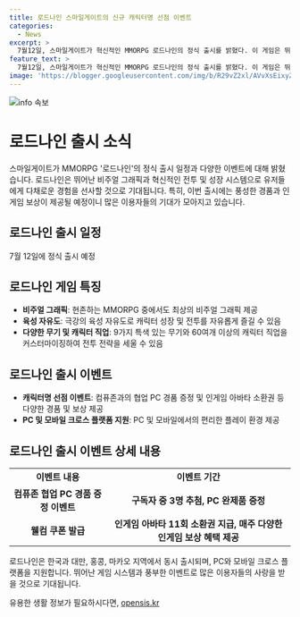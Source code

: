 ```yaml
---
title: 로드나인 스마일게이트의 신규 캐릭터명 선점 이벤트
categories:
  - News
excerpt: >
  7월12일, 스마일게이트가 혁신적인 MMORPG 로드나인의 정식 출시를 밝혔다. 이 게임은 뛰어난 비주얼 그래픽과 극강의 육성 자유도를 제공하며, 9가지 특색 있는 무기와 60여개 이상의 캐릭터 직업을 조합해 나만의 전투 전략을 세울 수 있다. 또한, 캐릭터명 선점 이벤트와 PC, 모바일 크로스 플랫폼 지원을 통해 풍성한 경품과 인게임 보상을 제공한다. 
feature_text: >
  7월12일, 스마일게이트가 혁신적인 MMORPG 로드나인의 정식 출시를 밝혔다. 이 게임은 뛰어난 비주얼 그래픽과 극강의 육성 자유도를 제공하며, 9가지 특색 있는 무기와 60여개 이상의 캐릭터 직업을 조합해 나만의 전투 전략을 세울 수 있다. 또한, 캐릭터명 선점 이벤트와 PC, 모바일 크로스 플랫폼 지원을 통해 풍성한 경품과 인게임 보상을 제공한다. 
image: 'https://blogger.googleusercontent.com/img/b/R29vZ2xl/AVvXsEixyZcFfHzMRdzZMjFBmAUKJYCLCGyLL1o632UiGVXcaFdKo_bkvkuCioo0uUKlGfBVcT3P84aROyZIXSBEx3Aw5nCQ3pTgDom1WDC4m8eifvWiAmWEEVb4x6G_l8C0QH225ldMjyaFvpxGEBGNO37VmDTDMHGhJPq73UglMfDca1-0aw/s1600/blogspot.png'
---
```


<p><img src="https://blogger.googleusercontent.com/img/b/R29vZ2xl/AVvXsEixyZcFfHzMRdzZMjFBmAUKJYCLCGyLL1o632UiGVXcaFdKo_bkvkuCioo0uUKlGfBVcT3P84aROyZIXSBEx3Aw5nCQ3pTgDom1WDC4m8eifvWiAmWEEVb4x6G_l8C0QH225ldMjyaFvpxGEBGNO37VmDTDMHGhJPq73UglMfDca1-0aw/s1600/blogspot.png" alt="info 속보" /></p>

<h1>로드나인 출시 소식</h1>

<p data-ke-size="size16">스마일게이트가 MMORPG '로드나인'의 정식 출시 일정과 다양한 이벤트에 대해 밝혔습니다. 로드나인은 뛰어난 비주얼 그래픽과 혁신적인 전투 및 성장 시스템으로 유저들에게 다채로운 경험을 선사할 것으로 기대됩니다. 특히, 이번 출시에는 풍성한 경품과 인게임 보상이 제공될 예정이니 많은 이용자들의 기대가 모아지고 있습니다.</p>

<h2 data-ke-size="size26">로드나인 출시 일정</h2>

<p data-ke-size="size16">7월 12일에 정식 출시 예정</p>

<h2 data-ke-size="size26">로드나인 게임 특징</h2>

<ul>
    <li><b>비주얼 그래픽</b>: 현존하는 MMORPG 중에서도 최상의 비주얼 그래픽 제공</li>
    <li><b>육성 자유도</b>: 극강의 육성 자유도로 캐릭터 성장 및 전투를 자유롭게 즐길 수 있음</li>
    <li><b>다양한 무기 및 캐릭터 직업</b>: 9가지 특색 있는 무기와 60여개 이상의 캐릭터 직업을 커스터마이징하여 전투 전략을 세울 수 있음</li>
</ul>

<h2 data-ke-size="size26">로드나인 출시 이벤트</h2>

<ul>
    <li><b>캐릭터명 선점 이벤트</b>: 컴퓨존과의 협업 PC 경품 증정 및 인게임 아바타 소환권 등 다양한 경품 및 보상 제공</li>
    <li><b>PC 및 모바일 크로스 플랫폼 지원</b>: PC 및 모바일에서의 편리한 플레이 환경 제공</li>
</ul>

<h2 data-ke-size="size26">로드나인 출시 이벤트 상세 내용</h2>

<table>
    <tr>
        <td style="text-align: center; height: 17px;"><b>이벤트 내용</b></td>
        <td style="text-align: center; height: 17px;"><b>이벤트 기간</b></td>
    </tr>
    <tr>
        <td style="text-align: center; height: 17px;"><b>컴퓨존 협업 PC 경품 증정 이벤트</b></td>
        <td style="text-align: center; height: 17px;"><b>구독자 중 3명 추첨, PC 완제품 증정</b></td>
    </tr>
    <tr>
        <td style="text-align: center; height: 17px;"><b>웰컴 쿠폰 발급</b></td>
        <td style="text-align: center; height: 17px;"><b>인게임 아바타 11회 소환권 지급, 매주 다양한 인게임 보상 혜택 제공</b></td>
    </tr>
</table>

<p data-ke-size="size16">로드나인은 한국과 대만, 홍콩, 마카오 지역에서 동시 출시되며, PC와 모바일 크로스 플랫폼을 지원합니다. 뛰어난 게임 시스템과 풍부한 이벤트로 많은 이용자들의 사랑을 받을 것으로 기대됩니다.</p>
유용한 생활 정보가 필요하시다면, <a href="https://opensis.kr" rel="dofollow">opensis.kr</a>


